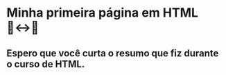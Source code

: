 # Minha primeira página em HTML 🙂‍↔️💙
## Espero que você curta o resumo que fiz durante o curso de HTML.
